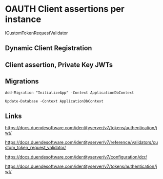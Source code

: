 # OAUTH Client assertions per instance

ICustomTokenRequestValidator 

## Dynamic Client Registration

## Client assertion, Private Key JWTs

## Migrations

```
Add-Migration "InitializeApp" -Context ApplicationDbContext
```

```
Update-Database -Context ApplicationDbContext
```

## Links

https://docs.duendesoftware.com/identityserver/v7/tokens/authentication/jwt/

https://docs.duendesoftware.com/identityserver/v7/reference/validators/custom_token_request_validator/

https://docs.duendesoftware.com/identityserver/v7/configuration/dcr/

https://docs.duendesoftware.com/identityserver/v7/tokens/authentication/jwt/